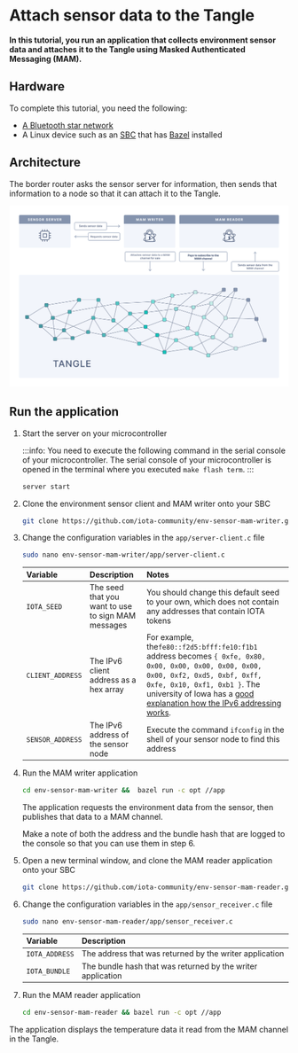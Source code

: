 # Attach sensor data to the Tangle

**In this tutorial, you run an application that collects environment sensor data and attaches it to the Tangle using Masked Authenticated Messaging (MAM).**

## Hardware

To complete this tutorial, you need the following:

- [A Bluetooth star network](../how-to-guides/set-up-a-bluetooth-star-network.md)
- A Linux device such as an [SBC](../../sbc/introduction/get-started.md) that has [Bazel](https://docs.bazel.build/versions/master/install.html) installed

## Architecture

The border router asks the sensor server for information, then sends that information to a node so that it can attach it to the Tangle.

![MAMv1 environment sensor architecture](../images/messagetoMAM.png)

## Run the application

1. Start the server on your microcontroller
    
    :::info:
    You need to execute the following command in the serial console of your microcontroller.
    The serial console of your microcontroller is opened in the terminal where you executed `make flash term`.
    :::
    
    ```bash
    server start
    ```
    
2. Clone the environment sensor client and MAM writer onto your SBC

    ```bash
    git clone https://github.com/iota-community/env-sensor-mam-writer.git
    ```

3. Change the configuration variables in the `app/server-client.c` file

    ```bash
    sudo nano env-sensor-mam-writer/app/server-client.c
    ```

    |**Variable**|**Description**|**Notes**|
    |:-------|:----------|:----|
    |`IOTA_SEED`| The seed that you want to use to sign MAM messages|You should change this default seed to your own, which does not contain any addresses that contain IOTA tokens|
    |`CLIENT_ADDRESS`| The IPv6 client address as a hex array|For example, the`fe80::f2d5:bfff:fe10:f1b1` address becomes `{ 0xfe, 0x80, 0x00, 0x00, 0x00, 0x00, 0x00, 0x00, 0xf2, 0xd5, 0xbf, 0xff, 0xfe, 0x10, 0xf1, 0xb1 }`. The university of Iowa has a [good explanation how the IPv6 addressing works](https://its.uiowa.edu/support/article/1209).|
    |`SENSOR_ADDRESS`|The IPv6 address of the sensor node|Execute the command `ifconfig` in the shell of your sensor node to find this address|

4. Run the MAM writer application

    ```bash
    cd env-sensor-mam-writer &&  bazel run -c opt //app
    ```

    The application requests the environment data from the sensor, then publishes that data to a MAM channel.

    Make a note of both the address and the bundle hash that are logged to the console so that you can use them in step 6.

5. Open a new terminal window, and clone the MAM reader application onto your SBC

    ```bash
    git clone https://github.com/iota-community/env-sensor-mam-reader.git
    ```

6. Change the configuration variables in the `app/sensor_receiver.c` file

    ```bash
    sudo nano env-sensor-mam-reader/app/sensor_receiver.c
    ```

    |**Variable**|**Description**|
    |:-------|:----------|
    |`IOTA_ADDRESS`|The address that was returned by the writer application|
    |`IOTA_BUNDLE`|The bundle hash that was returned by the writer application|

7. Run the MAM reader application

    ```bash
    cd env-sensor-mam-reader && bazel run -c opt //app
    ```

The application displays the temperature data it read from the MAM channel in the Tangle.
